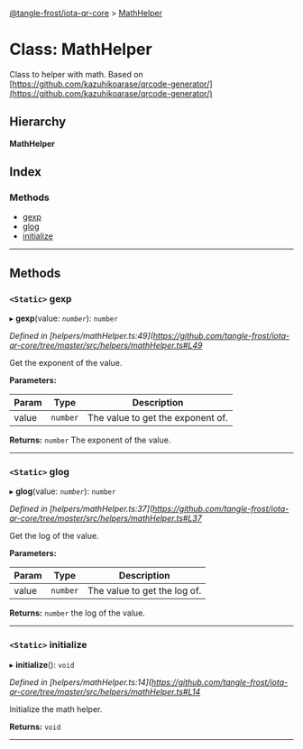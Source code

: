 [@tangle-frost/iota-qr-core](../README.md) > [MathHelper](../classes/mathhelper.md)

# Class: MathHelper

Class to helper with math. Based on [https://github.com/kazuhikoarase/qrcode-generator/](https://github.com/kazuhikoarase/qrcode-generator/)

## Hierarchy

**MathHelper**

## Index

### Methods

* [gexp](mathhelper.md#gexp)
* [glog](mathhelper.md#glog)
* [initialize](mathhelper.md#initialize)

---

## Methods

<a id="gexp"></a>

### `<Static>` gexp

▸ **gexp**(value: *`number`*): `number`

*Defined in [helpers/mathHelper.ts:49](https://github.com/tangle-frost/iota-qr-core/tree/master/src/helpers/mathHelper.ts#L49*

Get the exponent of the value.

**Parameters:**

| Param | Type | Description |
| ------ | ------ | ------ |
| value | `number` |  The value to get the exponent of. |

**Returns:** `number`
The exponent of the value.

___
<a id="glog"></a>

### `<Static>` glog

▸ **glog**(value: *`number`*): `number`

*Defined in [helpers/mathHelper.ts:37](https://github.com/tangle-frost/iota-qr-core/tree/master/src/helpers/mathHelper.ts#L37*

Get the log of the value.

**Parameters:**

| Param | Type | Description |
| ------ | ------ | ------ |
| value | `number` |  The value to get the log of. |

**Returns:** `number`
the log of the value.

___
<a id="initialize"></a>

### `<Static>` initialize

▸ **initialize**(): `void`

*Defined in [helpers/mathHelper.ts:14](https://github.com/tangle-frost/iota-qr-core/tree/master/src/helpers/mathHelper.ts#L14*

Initialize the math helper.

**Returns:** `void`

___

